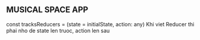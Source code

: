 ## MUSICAL SPACE APP

const tracksReducers = (state = initialState, action: any)
Khi viet Reducer thi phai nho de state len truoc, action len sau
